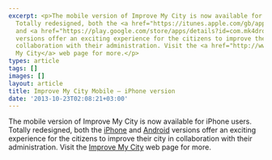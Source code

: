 ```yaml
---
excerpt: <p>The mobile version of Improve My City is now available for iPhone users.
  Totally redesigned, both the <a href="https://itunes.apple.com/gb/app/thermi-improve-my-city/id725416390?mt=8&amp;ign-mpt=uo%3D2">iPhone</a>
  and <a href="https://play.google.com/store/apps/details?id=com.mk4droid.IMCity_Pack">Android</a>
  versions offer an exciting experience for the citizens to improve their city in
  collaboration with their administration. Visit the <a href="http://www.improve-my-city.com">Improve
  My City</a> web page for more.</p>
types: article
tags: []
images: []
layout: article
title: Improve My City Mobile – iPhone version
date: '2013-10-23T02:08:21+03:00'
---
```

<p>The mobile version of Improve My City is now available for iPhone users. Totally redesigned, both the <a href="https://itunes.apple.com/gb/app/thermi-improve-my-city/id725416390?mt=8&amp;ign-mpt=uo%3D2">iPhone</a> and <a href="https://play.google.com/store/apps/details?id=com.mk4droid.IMCity_Pack">Android</a> versions offer an exciting experience for the citizens to improve their city in collaboration with their administration. Visit the <a href="http://www.improve-my-city.com">Improve My City</a> web page for more.</p>
